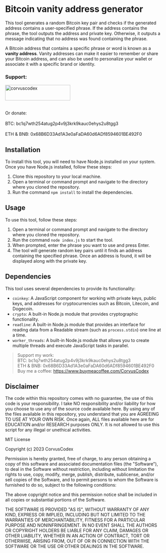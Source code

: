 # Bitcoin vanity address generator

This tool generates a random Bitcoin key pair and checks if the generated address contains a user-specified phrase. If the address contains the phrase, the tool outputs the address and private key. Otherwise, it outputs a message indicating that no address was found containing the phrase.

A Bitcoin address that contains a specific phrase or word is known as a **vanity address**. Vanity addresses can make it easier to remember or share your Bitcoin address, and can also be used to personalize your wallet or associate it with a specific brand or identity.

<h3 align="left">Support:</h3>
<p><a href="https://www.buymeacoffee.com/corvuscodex"> <img align="left" src="https://cdn.buymeacoffee.com/buttons/v2/default-yellow.png" height="50" width="210" alt="corvuscodex" /></a></p><br><br>

<br><br>
Or donate: <br><br>
BTC: bc1q7wth254atug2p4v9j3krk9kauc0ehys2u8tgg3 <br><br>
ETH & BNB: 0x68B6D33Ad1A3e0aFaDA60d6ADf8594601BE492F0

## Installation

To install this tool, you will need to have Node.js installed on your system. Once you have Node.js installed, follow these steps:

1. Clone this repository to your local machine.
2. Open a terminal or command prompt and navigate to the directory where you cloned the repository.
3. Run the command `npm install` to install the dependencies.

## Usage

To use this tool, follow these steps:

1. Open a terminal or command prompt and navigate to the directory where you cloned the repository.
2. Run the command `node index.js` to start the tool.
3. When prompted, enter the phrase you want to use and press Enter.
4. The tool will generate random key pairs until it finds an address containing the specified phrase. Once an address is found, it will be displayed along with the private key.

## Dependencies

This tool uses several dependencies to provide its functionality:

- `coinkey`: A JavaScript component for working with private keys, public keys, and addresses for cryptocurrencies such as Bitcoin, Litecoin, and Dogecoin.
- `crypto`: A built-in Node.js module that provides cryptographic functionality.
- `readline`: A built-in Node.js module that provides an interface for reading data from a Readable stream (such as `process.stdin`) one line at a time.
- `worker_threads`: A built-in Node.js module that allows you to create multiple threads and execute JavaScript tasks in parallel.

>Support my work:<br>
>BTC: bc1q7wth254atug2p4v9j3krk9kauc0ehys2u8tgg3<br>
>ETH & BNB: 0x68B6D33Ad1A3e0aFaDA60d6ADf8594601BE492F0<br>
>Buy me a coffee: https://www.buymeacoffee.com/CorvusCodex

## Disclaimer

The code within this repository comes with no guarantee, the use of this code is your responsibility. I take NO responsibility and/or liability for how you choose to use any of the source code available here. By using any of the files available in this repository, you understand that you are AGREEING TO USE AT YOUR OWN RISK. Once again, ALL files available here are for EDUCATION and/or RESEARCH purposes ONLY. It is not allowed to use this script for any illegal or unethical activities.


MIT License

Copyright (c) 2023 CorvusCodex

Permission is hereby granted, free of charge, to any person obtaining a copy
of this software and associated documentation files (the "Software"), to deal
in the Software without restriction, including without limitation the rights
to use, copy, modify, merge, publish, distribute, sublicense, and/or sell
copies of the Software, and to permit persons to whom the Software is
furnished to do so, subject to the following conditions:

The above copyright notice and this permission notice shall be included in all
copies or substantial portions of the Software.

THE SOFTWARE IS PROVIDED "AS IS", WITHOUT WARRANTY OF ANY KIND, EXPRESS OR
IMPLIED, INCLUDING BUT NOT LIMITED TO THE WARRANTIES OF MERCHANTABILITY,
FITNESS FOR A PARTICULAR PURPOSE AND NONINFRINGEMENT. IN NO EVENT SHALL THE
AUTHORS OR COPYRIGHT HOLDERS BE LIABLE FOR ANY CLAIM, DAMAGES OR OTHER
LIABILITY, WHETHER IN AN ACTION OF CONTRACT, TORT OR OTHERWISE, ARISING FROM,
OUT OF OR IN CONNECTION WITH THE SOFTWARE OR THE USE OR OTHER DEALINGS IN THE
SOFTWARE.

